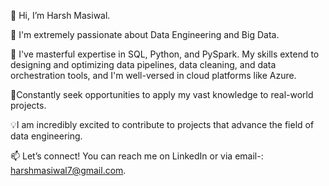 👋 Hi, I’m Harsh Masiwal.

👀 I'm extremely passionate about Data Engineering and Big Data.

🌱 I've masterful expertise in SQL, Python, and PySpark. My skills extend to designing and optimizing data pipelines, data cleaning, and data orchestration tools, and I'm well-versed in cloud platforms like Azure.

🚀Constantly seek opportunities to apply my vast knowledge to real-world projects. 

💡I am incredibly excited to contribute to projects that advance the field of data engineering.

📫 Let’s connect! 
You can reach me on LinkedIn 
or via email-: harshmasiwal7@gmail.com.

<!---
harshmasiwal/harshmasiwal is a ✨ special ✨ repository because its `README.md` (this file) appears on your GitHub profile.
You can click the Preview link to take a look at your changes.
--->
